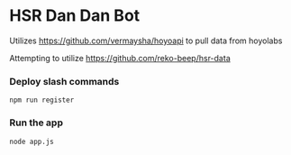 # HSR Dan Dan Bot

Utilizes https://github.com/vermaysha/hoyoapi to pull data from hoyolabs

Attempting to utilize https://github.com/reko-beep/hsr-data

### Deploy slash commands

```
npm run register
```

### Run the app

```
node app.js
```